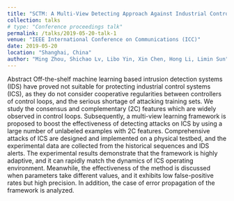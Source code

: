 ```yaml
---
title: "SCTM: A Multi-View Detecting Approach Against Industrial Control Systems Attacks"
collection: talks
# type: "Conference proceedings talk"
permalink: /talks/2019-05-20-talk-1
venue: "IEEE International Conference on Communications (ICC)"
date: 2019-05-20
location: "Shanghai, China"
author: "Ming Zhou, Shichao Lv, Libo Yin, Xin Chen, Hong Li, Limin Sun"
---
```


Abstract
Off-the-shelf machine learning based intrusion detection systems (IDS) have proved not suitable for protecting industrial control systems (ICS), as they do not consider cooperative regularities between controllers of control loops, and the serious shortage of attacking training sets. We study the consensus and complementary (2C) features which are widely observed in control loops. Subsequently, a multi-view learning framework is proposed to boost the effectiveness of detecting attacks on ICS by using a large number of unlabeled examples with 2C features. Comprehensive attacks of ICS are designed and implemented on a physical testbed, and the experimental data are collected from the historical sequences and IDS alerts. The experimental results demonstrate that the framework is highly adaptive, and it can rapidly match the dynamics of ICS operating environment. Meanwhile, the effectiveness of the method is discussed when parameters take different values, and it exhibits low false-positive rates but high precision. In addition, the case of error propagation of the framework is analyzed.
